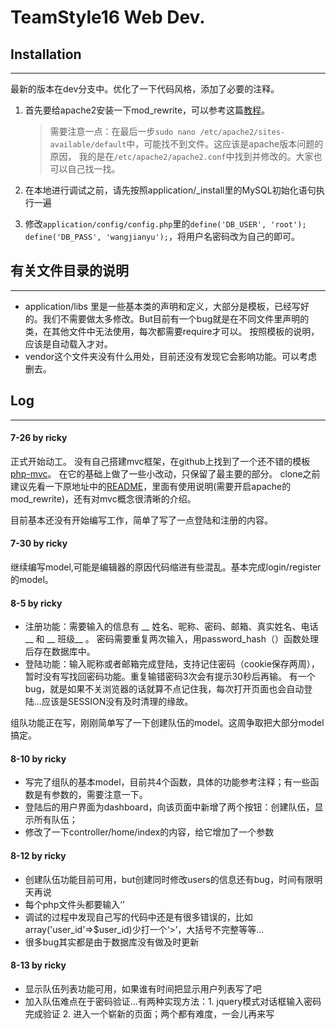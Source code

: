 TeamStyle16 Web Dev.
====================
## Installation
----
最新的版本在dev分支中。优化了一下代码风格，添加了必要的注释。

1. 首先要给apache2安装一下mod_rewrite，可以参考这篇[教程](http://www.dev-metal.com/enable-mod_rewrite-ubuntu-12-04-lts/)。

    >需要注意一点：在最后一步```sudo nano /etc/apache2/sites-available/default```中，可能找不到文件。这应该是apache版本问题的原因，
    我的是在`/etc/apache2/apache2.conf`中找到并修改的。大家也可以自己找一找。

2. 在本地进行调试之前，请先按照application/_install里的MySQL初始化语句执行一遍
3. 修改`application/config/config.php`里的`define('DB_USER', 'root'); define('DB_PASS', 'wangjianyu');`，将用户名密码改为自己的即可。

## 有关文件目录的说明
----
- application/libs 里是一些基本类的声明和定义，大部分是模板，已经写好的。我们不需要做太多修改。But目前有一个bug就是在不同文件里声明的类，在其他文件中无法使用，每次都需要require才可以。
按照模板的说明，应该是自动载入才对。
- vendor这个文件夹没有什么用处，目前还没有发现它会影响功能。可以考虑删去。

## Log
----
#### 7-26  by ricky
正式开始动工。
没有自己搭建mvc框架，在github上找到了一个还不错的模板[php-mvc](https://github.com/panique/php-mvc)。
在它的基础上做了一些小改动，只保留了最主要的部分。
clone之前建议先看一下原地址中的[README](https://github.com/panique/php-mvc/blob/master/README.md)，里面有使用说明(需要开启apache的mod_rewrite)，还有对mvc概念很清晰的介绍。

目前基本还没有开始编写工作，简单了写了一点登陆和注册的内容。

#### 7-30  by ricky
继续编写model,可能是编辑器的原因代码缩进有些混乱。基本完成login/register的model。

#### 8-5 by  ricky
- 注册功能：需要输入的信息有 __ 姓名、昵称、密码、邮箱、真实姓名、电话 __ 和 __ 班级__ 。
密码需要重复两次输入，用password_hash（）函数处理后存在数据库中。
- 登陆功能：输入昵称或者邮箱完成登陆，支持记住密码（cookie保存两周），暂时没有写找回密码功能。重复输错密码3次会有提示30秒后再输。
有一个bug，就是如果不关浏览器的话就算不点记住我，每次打开页面也会自动登陆...应该是SESSION没有及时清理的缘故。

组队功能正在写，刚刚简单写了一下创建队伍的model。这周争取把大部分model搞定。

#### 8-10 by ricky
- 写完了组队的基本model，目前共4个函数，具体的功能参考注释；有一些函数是有参数的，需要注意一下。
- 登陆后的用户界面为dashboard，向该页面中新增了两个按钮：创建队伍，显示所有队伍；
- 修改了一下controller/home/index的内容，给它增加了一个参数

#### 8-12 by ricky
- 创建队伍功能目前可用，but创建同时修改users的信息还有bug，时间有限明天再说
- 每个php文件头都要输入‘<?php’，BUT文件尾不要输入‘?>’
- 调试的过程中发现自己写的代码中还是有很多错误的，比如array('user_id'=>$user_id)少打一个‘>’，大括号不完整等等...
- 很多bug其实都是由于数据库没有做及时更新

#### 8-13 by ricky
- 显示队伍列表功能可用，如果谁有时间把显示用户列表写了吧
- 加入队伍难点在于密码验证...有两种实现方法：1. jquery模式对话框输入密码完成验证 2. 进入一个崭新的页面；两个都有难度，一会儿再来写


